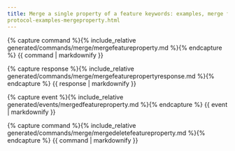 ```yaml
---
title: Merge a single property of a feature keywords: examples, merge feature property search: exclude permalink:
protocol-examples-mergeproperty.html
---
```


{% capture command %}{% include_relative generated/commands/merge/mergefeatureproperty.md %}{% endcapture %} {{ command
| markdownify }}

{% capture response %}{% include_relative generated/commands/merge/mergefeaturepropertyresponse.md %}{% endcapture %} {{
response | markdownify }}

{% capture event %}{% include_relative generated/events/mergedfeatureproperty.md %}{% endcapture %} {{ event |
markdownify }}

{% capture command %}{% include_relative generated/commands/merge/mergedeletefeatureproperty.md %}{% endcapture %} {{
command | markdownify }}

